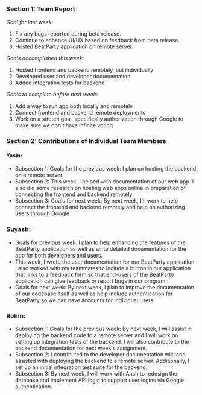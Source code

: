 ### Section 1: Team Report
*Goal for last week:*  
1. Fix any bugs reported during beta release.
2. Continue to enhance UI/UX based on feedback from beta release.
3. Hosted BeatParty application on remote server.
  
*Goals accomplished this week:* 
1. Hosted frontend and backend remotely, but individually
2. Developed user and developer documentation 
3. Added integration tests for backend
  
*Goals to complete before next week:*  
1. Add a way to run app both locally and remotely
2. Connect frontend and backend remote deployments
3. Work on a stretch goal, specifically authorization through Google to make sure we don't have infinite voting
  

### Section 2: Contributions of Individual Team Members

#### Yasin:
* Subsection 1: Goals for the previous week: I plan on hosting the backend on a remote server
* Subsection 2: This week, I helped with documentation of our web app. I also did some research on hosting web apps online in preparation of connecting the frontend and backend remotely
* Subsection 3: Goals for next week: By next week, I'll work to help connect the frontend and backend remotely and help on authorizing users through Google

### Suyash:
* Goals for previous week: I plan to help enhancing the features of the BeatParty application as well as write detailed documentation for the app for both developers and users.
* This week, I wrote the user documentation for our BeatParty application. I also worked with my teammates to include a button in our application that links to a feedback form so that end-users of the BeatParty application can give feedback or report bugs in our program.
* Goals for next week: By next week, I plan to improve the documentation of our codebase itself as well as help include authentication for BeatParty so we can have accounts for individual users.

### Rohin:
* Subsection 1: Goals for the previous week: By next week, I will assist in deploying the backend code to a remote server and I will work on setting up integration tests of the backend. I will also contribute to the backend documentation for next week's assignment.
* Subsection 2: I contributed to the developer documentation wiki and assisted with deploying the backend to a remote server. Additionally, I set up an initial integration test suite for the backend.
* Subsection 3: By next week, I will work with Ansh to redesign the database and implement API logic to support user logins via Google authentication. 
